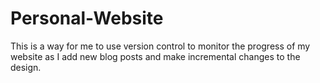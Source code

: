 # Personal-Website

This is a way for me to use version control to monitor the progress of my website as I add new blog posts and make incremental changes to the design. 
